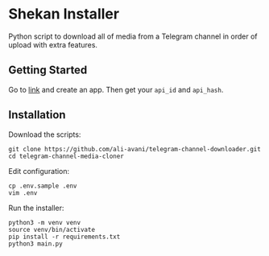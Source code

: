 # Shekan Installer

Python script to download all of media from a Telegram channel in order of upload with extra features.

## Getting Started

Go to [link](https://my.telegram.org/) and create an app. Then get your `api_id` and `api_hash`.

## Installation

Download the scripts:

```
git clone https://github.com/ali-avani/telegram-channel-downloader.git
cd telegram-channel-media-cloner
```

Edit configuration:

```
cp .env.sample .env
vim .env
```

Run the installer:

```
python3 -m venv venv
source venv/bin/activate
pip install -r requirements.txt
python3 main.py
```
